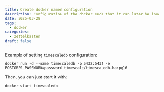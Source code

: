 ```yaml
---
title: Create docker named configuration
description: Configuration of the docker such that it can later be invoked with one name
date: 2025-03-28
tags:
  - docker
categories:
  - zettelkasten
draft: false
---
```


Example of setting `timescaledb` configuration:

```
docker run -d --name timescaledb -p 5432:5432 -e POSTGRES_PASSWORD=password timescale/timescaledb-ha:pg16
```

Then, you can just start it with:

```
docker start timescaledb
```
